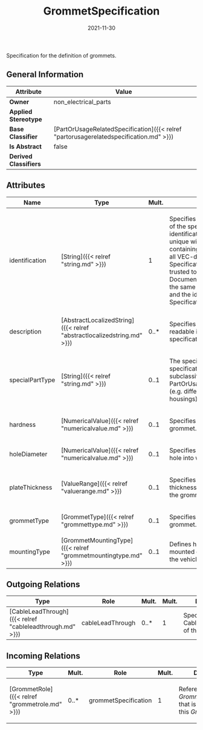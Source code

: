 ﻿---
title: GrommetSpecification
toc: false
type: specs
date: "2021-11-30"
draft: false
specification: VEC
version: 2.0.0-rc1
documentType: "Recommendation"
elementType: Class
classes:
  - GrommetSpecification
menu_name: vec-2.0.0-rc1
---
<p>Specification for the definition of grommets. </p>

## General Information

| Attribute               | Value |
|-------------------------|-------|
| **Owner**               | non_electrical_parts |
| **Applied Stereotype**  |   |
| **Base Classifier**     | [PartOrUsageRelatedSpecification]({{< relref "partorusagerelatedspecification.md" >}})<br/>  |
| **Is Abstract**         | false |
| **Derived Classifiers** |   |

## Attributes
|  Name  |  Type  |  Mult.  |  Description  |  Owning Classifier  |
|--------|--------|---------|---------------|--------------|
|identification | [String]({{< relref "string.md" >}}) | 1 | <p> Specifies a unique identification of the specification. The identification is guaranteed to be unique within the document containing the specification. For all VEC-documents a Specification-instance can be trusted to be identical if the DocumentVersion-instance is the same (see DocumentVersion) and the identification of the Specification is the same.      </p> | [Specification]({{< relref "specification.md" >}}) |
|description | [AbstractLocalizedString]({{< relref "abstractlocalizedstring.md" >}}) | 0..* | <p> Specifies additional, human readable information about the specification.      </p> | [Specification]({{< relref "specification.md" >}}) |
|specialPartType | [String]({{< relref "string.md" >}}) | 0..1 | <p>The specialPartType allows the specification of subclassifications for a PartOrUsageRelatedSpecification (e.g. different types of connector housings).  </p> | [PartOrUsageRelatedSpecification]({{< relref "partorusagerelatedspecification.md" >}}) |
|hardness | [NumericalValue]({{< relref "numericalvalue.md" >}}) | 0..1 | <p>Specifies the hardness of the grommet.  </p> | [GrommetSpecification]({{< relref "grommetspecification.md" >}}) |
|holeDiameter | [NumericalValue]({{< relref "numericalvalue.md" >}}) | 0..1 | <p>Specifies the valid diameter of a hole into which the grommet fits.  </p> | [GrommetSpecification]({{< relref "grommetspecification.md" >}}) |
|plateThickness | [ValueRange]({{< relref "valuerange.md" >}}) | 0..1 | <p>Specifies valid the plate thickness at the hole into which the grommet fits.  </p> | [GrommetSpecification]({{< relref "grommetspecification.md" >}}) |
|grommetType | [GrommetType]({{< relref "grommettype.md" >}}) | 0..1 | <p> Specifies the type of the grommet.       </p> | [GrommetSpecification]({{< relref "grommetspecification.md" >}}) |
|mountingType | [GrommetMountingType]({{< relref "grommetmountingtype.md" >}}) | 0..1 | Defines how the grommet is mounted onto the harness (not the vehicle body). | [GrommetSpecification]({{< relref "grommetspecification.md" >}}) |

## Outgoing Relations
|    Type  |   Role   |   Mult.   |   Mult.   |   Description   |
|----------|----------|-----------|-----------|-----------------|
| [CableLeadThrough]({{< relref "cableleadthrough.md" >}}) | cableLeadThrough | 0..* | 1 | Specifies the CableLeadThroughs of the Grommet. |
##  Incoming Relations
|    Type  |   Mult.  |   Role    |   Mult.   |   Description  |
|----------|----------|-----------|-----------|----------------|
| [GrommetRole]({{< relref "grommetrole.md" >}}) | 0..* | grommetSpecification | 1 | <p> References the <i>GrommetSpecification</i> that is instanced by this <i>GrommetRole.</i>      </p> |
